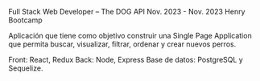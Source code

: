 Full Stack Web Developer – The DOG API 				            Nov. 2023 - Nov. 2023
Henry Bootcamp

Aplicación que tiene como objetivo construir una Single Page Application que permita buscar, visualizar, filtrar, ordenar y crear nuevos perros. 

Front: React, Redux
Back: Node, Express
Base de datos: PostgreSQL y Sequelize.

